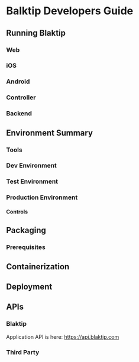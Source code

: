 # Balktip Developers Guide
## Running Blaktip
### Web
### iOS
### Android
### Controller
### Backend
## Environment Summary
### Tools
### Dev Environment
### Test Environment
### Production Environment
#### Controls
## Packaging
### Prerequisites
## Containerization
## Deployment
## APIs
### Blaktip
Application API is here:
https://api.blaktip.com
### Third Party
